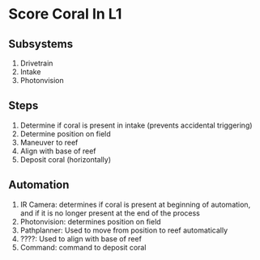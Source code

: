 # Score Coral In L1

## Subsystems
1. Drivetrain
1. Intake
1. Photonvision

## Steps
1. Determine if coral is present in intake (prevents accidental triggering)
1. Determine position on field
1. Maneuver to reef
1. Align with base of reef
1. Deposit coral (horizontally) 

## Automation 
1. IR Camera: determines if coral is present at beginning of automation, and if it is no longer present at the end of the process
1. Photonvision: determines position on field
1. Pathplanner: Used to move from position to reef automatically
1. ????: Used to align with base of reef
1. Command: command to deposit coral
